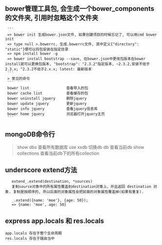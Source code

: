 ## bower管理工具包, 会生成一个bower_components的文件夹, 引用时忽略这个文件夹
	 ```
	 => bower init 生成bower.json文件, 如果创建项目的时候忘记了, 可以用cmd bower init
	 => type null >.bowerrc, 生成.bowerrc文件, 其中定义{"directory": "static"}便可以将包安装在指定目录
	 => npm install bower -g
	 => bower install bootstrap --save, 在bower.json中更改包版本在bower install就可以更换包版本, "bootstrap": "2.3.2"指定版本, ~2.3.2,安装不低于2.3.x; ^2.3.2不低于2.x.x; latest: 最新版本
	 ```
	 > 常见的命令
	 ```
	 bower list   				查看导入的包
	 bower cache list  			查看缓存的包
	 bower uninstall jquery		删除jquery
	 bower update jquery		更新jquery
	 bower info jquery 			查看jquery信息库
	 bower home jquery 			浏览器打开jquery主页
	 ```

 ## mongoDB命令行
 > show dbs  				查看所有数据库
 > use xxdb 				切换db
 > db 						查看当前db
 > show collections			查看当前db下的所有collection

 ## underscore extend方法
 ```
	extend_.extend(destination, *sources) 
	复制source对象中的所有属性覆盖到destination对象上，并且返回 destination 对象. 复制是按顺序的, 所以后面的对象属性会把前面的对象属性覆盖掉(如果有重复).

	_.extend({name: 'moe'}, {age: 50});
	=> {name: 'moe', age: 50}
 ```

## express app.locals 和 res.locals

	app.locals 存在于整个生命周期
	res.locals 存在于路由当中


